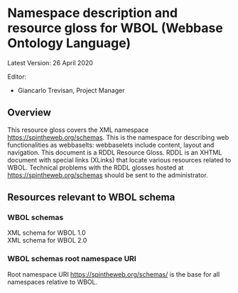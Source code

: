 # Namespace description and resource gloss for WBOL (Webbase Ontology Language) 
Latest Version: 26 April 2020 

Editor:
*	Giancarlo Trevisan, Project Manager

## Overview
This resource gloss covers the XML namespace https://spintheweb.org/schemas. This is the namespace for describing web functionalities as webbaselts: webbaselets include content, layout and navigation.
This document is a RDDL Resource Gloss. RDDL is an XHTML document with special links (XLinks) that locate various resources related to WBOL. Technical problems with the RDDL glosses hosted at https://spintheweb.org/schemas should be sent to the administrator. 

## Resources relevant to WBOL schema 

### WBOL schemas
XML schema for WBOL 1.0<br />
XML schema for WBOL 2.0

### WBOL schemas root namespace URI
Root namespace URI https://spintheweb.org/schemas/ is the base for all namespaces relative to WBOL.  

